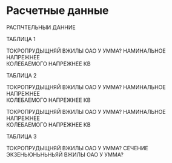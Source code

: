 # Расчетные данные

РАСПЧТЕЛЬНЫИ ДАННИЕ

ТАБЛИЦА 1

ТОКРОПРУДЫЩНЯЙ ВЖИЛЫ
ОАО У УММА? 
НАМИНАЛЬНОЕ НАПРЕЖНЕЕ  
КОЛЕБАЕМОГО НАПРЕЖНЕЕ КВ


ТАБЛИЦА 2 

ТОКРОПРУДЫЩНЯЙ ВЖИЛЫ
ОАО У УММА? 
НАМИНАЛЬНОЕ НАПРЕЖНЕЕ  
КОЛЕБАЕМОГО НАПРЕЖНЕЕ КВ

ТОКРОПРУДЫЩНЯЙ ВЖИЛЫ
ОАО У УММА? 
НАМИНАЛЬНОЕ НАПРЕЖНЕЕ  
КОЛЕБАЕМОГО НАПРЕЖНЕЕ КВ

ТАБЛИЦА 3

ТОКРОПРУДЫЩНЯЙ ВЖИЛЫ
ОАО У УММА? 
СЕЧЕНИЕ ЭКЗЕНЬЮНЬНЬНЬЯЙ ВЖИЛЫ
ОАО У УММА? 